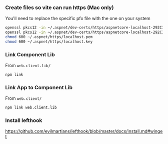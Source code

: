 ### Create files so vite can run https (Mac only)
You'll need to replace the specific pfx file with the one on your system
```bash
openssl pkcs12 -in ~/.aspnet/dev-certs/https/aspnetcore-localhost-292C1A6FF960A5A185EAFF1B72F3729E652B331D.pfx -out ~/.aspnet/https/localhost.pem -nokeys -nodes
openssl pkcs12 -in ~/.aspnet/dev-certs/https/aspnetcore-localhost-292C1A6FF960A5A185EAFF1B72F3729E652B331D.pfx -out ~/.aspnet/https/localhost.key -nocerts -nodes
chmod 600 ~/.aspnet/https/localhost.pem
chmod 600 ~/.aspnet/https/localhost.key
```

### Link Component Lib
From `web.client.lib/`
```bash
npm link
```

### Link App to Component Lib
From `web.client/`
```bash
npm link web.client.lib
```

### Install lefthook
https://github.com/evilmartians/lefthook/blob/master/docs/install.md#winget

